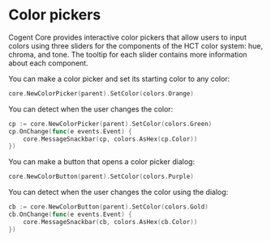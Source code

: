 # Color pickers

Cogent Core provides interactive color pickers that allow users to input colors using three sliders for the components of the HCT color system: hue, chroma, and tone. The tooltip for each slider contains more information about each component.

You can make a color picker and set its starting color to any color:

```Go
core.NewColorPicker(parent).SetColor(colors.Orange)
```

You can detect when the user changes the color:

```Go
cp := core.NewColorPicker(parent).SetColor(colors.Green)
cp.OnChange(func(e events.Event) {
    core.MessageSnackbar(cp, colors.AsHex(cp.Color))
})
```

You can make a button that opens a color picker dialog:

```Go
core.NewColorButton(parent).SetColor(colors.Purple)
```

You can detect when the user changes the color using the dialog:

```Go
cb := core.NewColorButton(parent).SetColor(colors.Gold)
cb.OnChange(func(e events.Event) {
    core.MessageSnackbar(cb, colors.AsHex(cb.Color))
})
```
